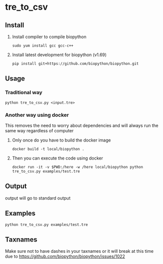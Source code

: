 # tre_to_csv

## Install

1. Install compiler to compile biopython

   ```
   sudo yum install gcc gcc-c++
   ```

1. Install latest development for biopython (v1.69)

   ```
   pip install git+https://github.com/biopython/biopython.git
   ```


## Usage

### Traditional way

```
python tre_to_csv.py <input.tre>
```

### Another way using docker

This removes the need to worry about dependencies and will always run the same
way regardless of computer

1. Only once do you have to build the docker image

   ```
   docker build -t local/biopython .
   ```

1. Then you can execute the code using docker

   ```
   docker run -it -v $PWD:/here -w /here local/biopython python tre_to_csv.py examples/test.tre
   ```

## Output

output will go to standard output 

## Examples

```
python tre_to_csv.py examples/test.tre
```

## Taxnames

Make sure not to have dashes in your taxnames or it will break at this time due
to https://github.com/biopython/biopython/issues/1022

